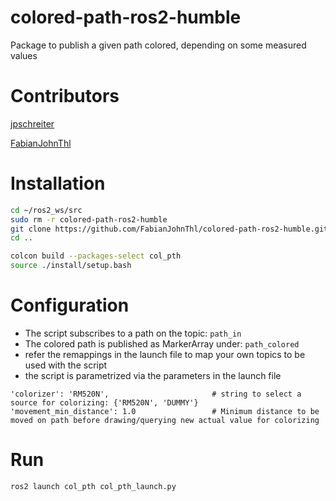 # colored-path-ros2-humble
Package to publish a given path colored, depending on some measured values

# Contributors

[jpschreiter](https://github.com/jpschreiter)

[FabianJohnThl](https://github.com/FabianJohnThl)

# Installation

```bash
cd ~/ros2_ws/src
sudo rm -r colored-path-ros2-humble
git clone https://github.com/FabianJohnThl/colored-path-ros2-humble.git
cd ..

colcon build --packages-select col_pth
source ./install/setup.bash
```

# Configuration

- The script subscribes to a path on the topic: `path_in`
- The colored path is published as MarkerArray under: `path_colored`
- refer the remappings in the launch file to map your own topics to be used with the script
- the script is parametrized via the parameters in the launch file

```
'colorizer': 'RM520N',                       # string to select a source for colorizing: {'RM520N', 'DUMMY'}
'movement_min_distance': 1.0                 # Minimum distance to be moved on path before drawing/querying new actual value for colorizing
```

# Run

```bash
ros2 launch col_pth col_pth_launch.py
```